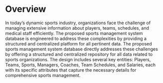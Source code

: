 # Overview

In today’s dynamic sports industry, organizations face the challenge of managing extensive information about players, teams, schedules, and medical staff efficiently. The proposed sports management system database is engineered to address these complexities by providing a structured and centralized platform for all pertinent data. The proposed sports management system database directly addresses these challenges by offering a structured and centralized repository for all data related to sports organizations. The design includes several key entities: Players, Teams, Sports, Managers, Coaches, Team Schedules, and Salaries, each with its specific attributes that capture the necessary details for comprehensive sports management.
